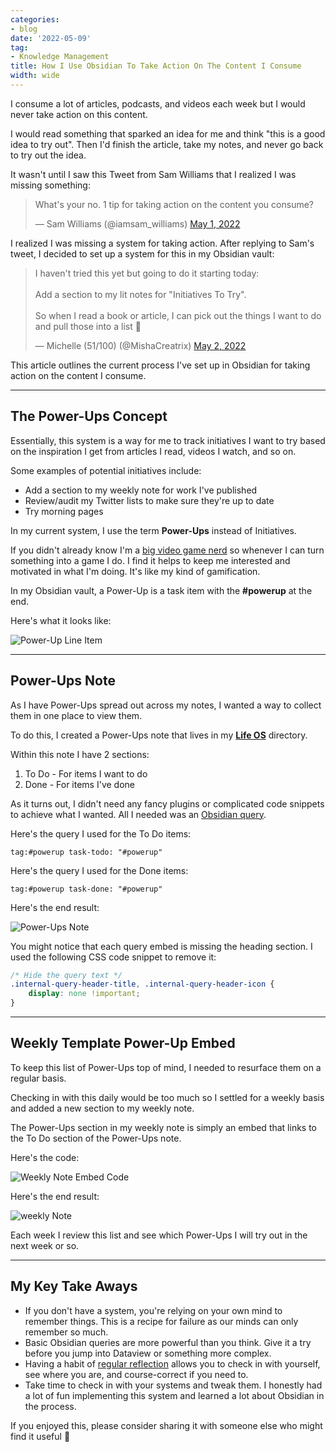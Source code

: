 ```yaml
---
categories:
- blog
date: '2022-05-09'
tag:
- Knowledge Management
title: How I Use Obsidian To Take Action On The Content I Consume
width: wide
---
```


I consume a lot of articles, podcasts, and videos each week but I would never take action on this content.

I would read something that sparked an idea for me and think "this is a good idea to try out". Then I'd finish the article, take my notes, and never go back to try out the idea. 

It wasn't until I saw this Tweet from Sam Williams that I realized I was missing something:

<blockquote class="twitter-tweet"><p lang="en" dir="ltr">What&#39;s your no. 1 tip for taking action on the content you consume?</p>&mdash; Sam Williams (@iamsam_williams) <a href="https://twitter.com/iamsam_williams/status/1520799214086799363?ref_src=twsrc%5Etfw">May 1, 2022</a></blockquote> <script async src="https://platform.twitter.com/widgets.js" charset="utf-8"></script>

I realized I was missing a system for taking action. After replying to Sam's tweet, I decided to set up a system for this in my Obsidian vault:

<blockquote class="twitter-tweet"><p lang="en" dir="ltr">I haven&#39;t tried this yet but going to do it starting today: <br><br>Add a section to my lit notes for &quot;Initiatives To Try&quot;.<br><br>So when I read a book or article, I can pick out the things I want to do and pull those into a list 🙂</p>&mdash; Michelle (51/100) (@MishaCreatrix) <a href="https://twitter.com/MishaCreatrix/status/1521086152031281155?ref_src=twsrc%5Etfw">May 2, 2022</a></blockquote>

This article outlines the current process I've set up in  Obsidian for taking action on the content I consume.

---

## The Power-Ups Concept

Essentially, this system is a way for me to track initiatives I want to try based on the inspiration I get from articles I read, videos I watch, and so on.

Some examples of potential initiatives include: 

- Add a section to my weekly note for work I've published
- Review/audit my Twitter lists to make sure they're up to date
- Try morning pages

In my current system, I use the term **Power-Ups** instead of Initiatives. 

If you didn't already know I'm a [big video game nerd](/dark-souls-failure) so whenever I can turn something into a game I do. I find it helps to keep me interested and motivated in what I'm doing. It's like my kind of gamification.

In my Obsidian vault, a Power-Up is a task item with the **#powerup** at the end.

Here's what it looks like:

![Power-Up Line Item](/assets/images/2022/MXB22017/power-up-line-item.png)

---

## Power-Ups Note

As I have Power-Ups spread out across my notes, I wanted a way to collect them in one place to view them.

To do this, I created a Power-Ups note that lives in my **[Life OS](/obsidian-setup-sep-2021)** directory.

Within this note I have 2 sections: 

1. To Do - For items I want to do
2. Done - For items I've done

As it turns out, I didn't need any fancy plugins or complicated code snippets to achieve what I wanted. All I needed was an [Obsidian query](https://help.obsidian.md/Plugins/Search#Embed+search+results).

Here's the query I used for the To Do items:

```query
tag:#powerup task-todo: "#powerup"
```

Here's the query I used for the Done items:

```query
tag:#powerup task-done: "#powerup"
```

Here's the end result:

![Power-Ups Note](/assets/images/2022/MXB22017/power-ups-note.png)

You might notice that each query embed is missing the heading section. I used the following CSS code snippet to remove it:

```css
/* Hide the query text */
.internal-query-header-title, .internal-query-header-icon {
    display: none !important;
}
```

---

## Weekly Template Power-Up Embed

To keep this list of Power-Ups top of mind, I needed to resurface them on a regular basis. 

Checking in with this daily would be too much so I settled for a weekly basis and added a new section to my weekly note.

The Power-Ups section in my weekly note is simply an embed that links to the To Do section of the Power-Ups note.

Here's the code:

![Weekly Note Embed Code](/assets/images/2022/MXB22017/weekly-note-code.png)

Here's the end result:

![weekly Note](/assets/images/2022/MXB22017/weekly-note.png)

Each week I review this list and see which Power-Ups I will try out in the next week or so.

---

## My Key Take Aways

- If you don't have a system, you're relying on your own mind to remember things. This is a recipe for failure as our minds can only remember so much.
- Basic Obsidian queries are more powerful than you think. Give it a try before you jump into Dataview or something more complex.
- Having a habit of [regular reflection](/regular-reflection) allows you to check in with yourself, see where you are, and course-correct if you need to.
- Take time to check in with your systems and tweak them. I honestly had a lot of fun implementing this system and learned a lot about Obsidian in the process.

If you enjoyed this, please consider sharing it with someone else who might find it useful 🤗